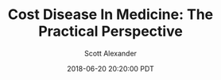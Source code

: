 ---
layout: podcast
title: "Cost Disease In Medicine: The Practical Perspective"
author: Scott Alexander
description: https://slatestarcodex.com/2018/06/20/cost-disease-in-medicine-the-practical-perspective/
date: 2018-06-20 20:20:00 PDT
length: 1270311
duration: 317
guid: cost-disease-in-medicine-the-practical-perspective
---